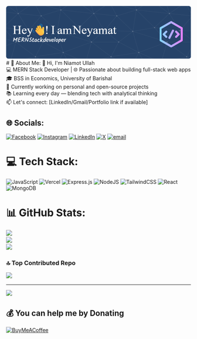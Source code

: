<img src="https://github.com/Niamot-Ullah/Niamot-Ullah/blob/main/github-header-image%20(3).png">
# 💫 About Me:
👋 Hi, I'm Niamot Ullah<br>💻 MERN Stack Developer | 🌐 Passionate about building full-stack web apps<br>🎓 BSS in Economics, University of Barishal<br>🔭 Currently working on personal and open-source projects<br>📚 Learning every day — blending tech with analytical thinking<br>📫 Let's connect: [LinkedIn/Gmail/Portfolio link if available]




## 🌐 Socials:
[![Facebook](https://img.shields.io/badge/Facebook-%231877F2.svg?logo=Facebook&logoColor=white)](https://facebook.com/test) [![Instagram](https://img.shields.io/badge/Instagram-%23E4405F.svg?logo=Instagram&logoColor=white)](https://instagram.com/test) [![LinkedIn](https://img.shields.io/badge/LinkedIn-%230077B5.svg?logo=linkedin&logoColor=white)](https://linkedin.com/in/test) [![X](https://img.shields.io/badge/X-black.svg?logo=X&logoColor=white)](https://x.com/test) [![email](https://img.shields.io/badge/Email-D14836?logo=gmail&logoColor=white)](mailto:niamotullah009@gmail.com) 

# 💻 Tech Stack:
![JavaScript](https://img.shields.io/badge/javascript-%23323330.svg?style=for-the-badge&logo=javascript&logoColor=%23F7DF1E) ![Vercel](https://img.shields.io/badge/vercel-%23000000.svg?style=for-the-badge&logo=vercel&logoColor=white) ![Express.js](https://img.shields.io/badge/express.js-%23404d59.svg?style=for-the-badge&logo=express&logoColor=%2361DAFB) ![NodeJS](https://img.shields.io/badge/node.js-6DA55F?style=for-the-badge&logo=node.js&logoColor=white) ![TailwindCSS](https://img.shields.io/badge/tailwindcss-%2338B2AC.svg?style=for-the-badge&logo=tailwind-css&logoColor=white) ![React](https://img.shields.io/badge/react-%2320232a.svg?style=for-the-badge&logo=react&logoColor=%2361DAFB) ![MongoDB](https://img.shields.io/badge/MongoDB-%234ea94b.svg?style=for-the-badge&logo=mongodb&logoColor=white)
# 📊 GitHub Stats:
![](https://github-readme-stats.vercel.app/api?username=Niamot-Ullah&theme=dark&hide_border=false&include_all_commits=true&count_private=false)<br/>
![](https://nirzak-streak-stats.vercel.app/?user=Niamot-Ullah&theme=dark&hide_border=false)<br/>
![](https://github-readme-stats.vercel.app/api/top-langs/?username=Niamot-Ullah&theme=dark&hide_border=false&include_all_commits=true&count_private=false&layout=compact)

### 🔝 Top Contributed Repo
![](https://github-contributor-stats.vercel.app/api?username=Niamot-Ullah&limit=5&theme=dark&combine_all_yearly_contributions=true)

---
[![](https://visitcount.itsvg.in/api?id=Niamot-Ullah&icon=0&color=0)](https://visitcount.itsvg.in)

  ## 💰 You can help me by Donating
  [![BuyMeACoffee](https://img.shields.io/badge/Buy%20Me%20a%20Coffee-ffdd00?style=for-the-badge&logo=buy-me-a-coffee&logoColor=black)](https://buymeacoffee.com/test) 

  
<!-- Proudly created with GPRM ( https://gprm.itsvg.in ) -->
